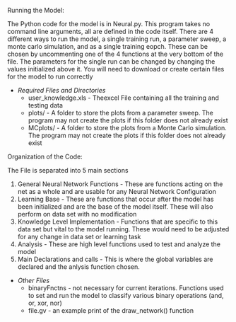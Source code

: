 Running the Model:

The Python code for the model is in Neural.py. This program takes no command line arguments, all are defined in the code itself. There are 4 different ways to run the model, a single training run, a parameter sweep, a monte carlo simulation, and as a single training eopch. These can be chosen by uncommenting one of the 4 functions at the very bottom of the file. The parameters for the single run can be changed by changing the values initialized above it. You will need to download or create certain files for the model to run correctly

* _Required Files and Directories_
	* user_knowledge.xls - Theexcel File containing all the training and testing data
	* plots/ - A folder to store the plots from a parameter sweep. The program may not create the plots if this folder does not already exist
	* MCplots/ - A folder to store the plots from a Monte Carlo simulation. The program may not create the plots if this folder does not already exist

Organization of the Code:

The File is separated into 5 main sections

1. General Neural Network Functions - These are functions acting on the net as a whole and are usable for any Neural Network Configuration
2. Learning Base - These are functions that occur after the model has been initialized and are the base of the model itself. These will also perform on data set with no modification
3. Knowledge Level Implementation - Functions that are specific to this data set but vital to the model running. These would need to be adjusted for any change in data set or learning task
4. Analysis - These are high level functions used to test and analyze the model
5. Main Declarations and calls - This is where the global variables are declared and the anlysis function chosen.


* _Other Files_
	* binaryFnctns - not necessary for current iterations. Functions used to set and run the model to classify various binary operations (and, or, xor, nor)
	* file.gv - an example print of the draw_network() function